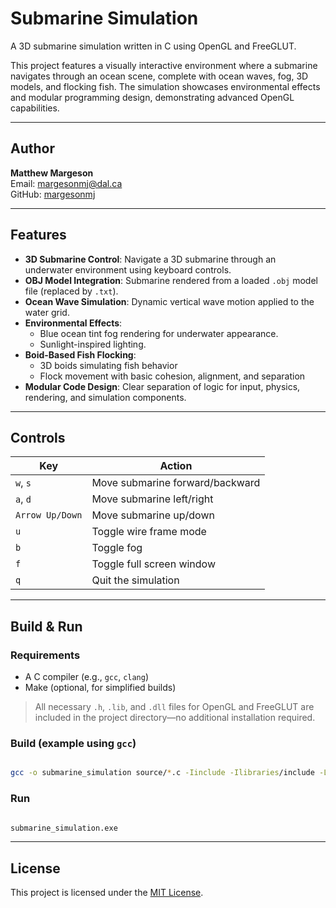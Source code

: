 # Submarine Simulation

A 3D submarine simulation written in C using OpenGL and FreeGLUT.

This project features a visually interactive environment where a submarine navigates through an ocean scene, complete with ocean waves, fog, 3D models, and flocking fish. The simulation showcases environmental effects and modular programming design, demonstrating advanced OpenGL capabilities.

---

## Author

**Matthew Margeson**  
Email: margesonmj@dal.ca  
GitHub: [margesonmj](https://github.com/margesonmj)

---

## Features

- **3D Submarine Control**: Navigate a 3D submarine through an underwater environment using keyboard controls.
- **OBJ Model Integration**: Submarine rendered from a loaded `.obj` model file (replaced by `.txt`).
- **Ocean Wave Simulation**: Dynamic vertical wave motion applied to the water grid.
- **Environmental Effects**:
  - Blue ocean tint fog rendering for underwater appearance.
  - Sunlight-inspired lighting.
- **Boid-Based Fish Flocking**:
  - 3D boids simulating fish behavior
  - Flock movement with basic cohesion, alignment, and separation
- **Modular Code Design**: Clear separation of logic for input, physics, rendering, and simulation components.

---

## Controls

| Key             | Action                          |
|-----------------|---------------------------------|
| `w`, `s`        | Move submarine forward/backward |
| `a`, `d`        | Move submarine left/right       |
| `Arrow Up/Down` | Move submarine up/down          |
| `u`             | Toggle wire frame mode          |
| `b`             | Toggle fog                      |
| `f`             | Toggle full screen window       |
| `q`             | Quit the simulation             |

---

## Build & Run

### Requirements

- A C compiler (e.g., `gcc`, `clang`)
- Make (optional, for simplified builds)

> All necessary `.h`, `.lib`, and `.dll` files for OpenGL and FreeGLUT are included in the project directory—no additional installation required.

### Build (example using `gcc`)

```bash

gcc -o submarine_simulation source/*.c -Iinclude -Ilibraries/include -Llibraries/lib -lfreeglut -lopengl32 -lm

```

### Run

```bash

submarine_simulation.exe

```

---

## License

This project is licensed under the [MIT License](LICENSE).

